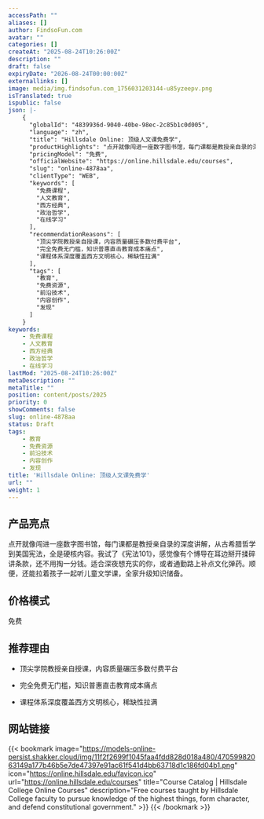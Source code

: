 ```yaml
---
accessPath: ""
aliases: []
author: FindsoFun.com
avatar: ""
categories: []
createAt: "2025-08-24T10:26:00Z"
description: ""
draft: false
expiryDate: "2026-08-24T00:00:00Z"
externallinks: []
image: media/img.findsofun.com_1756031203144-u85yzeepv.png
isTranslated: true
ispublic: false
json: |-
    {
      "globalId": "4839936d-9040-40be-98ec-2c85b1c0d005",
      "language": "zh",
      "title": "Hillsdale Online: 顶级人文课免费学",
      "productHighlights": "点开就像闯进一座数字图书馆，每门课都是教授亲自录的深度讲解，从古希腊哲学到美国宪法，全是硬核内容。我试了《宪法101》，感觉像有个博导在耳边掰开揉碎讲条款，还不用掏一分钱。适合深夜想充实的你，或者通勤路上补点文化弹药。顺便，还能拉着孩子一起听儿童文学课，全家升级知识储备。",
      "pricingModel": "免费",
      "officialWebsite": "https://online.hillsdale.edu/courses",
      "slug": "online-4878aa",
      "clientType": "WEB",
      "keywords": [
        "免费课程",
        "人文教育",
        "西方经典",
        "政治哲学",
        "在线学习"
      ],
      "recommendationReasons": [
        "顶尖学院教授亲自授课，内容质量碾压多数付费平台",
        "完全免费无门槛，知识普惠直击教育成本痛点",
        "课程体系深度覆盖西方文明核心，稀缺性拉满"
      ],
      "tags": [
        "教育",
        "免费资源",
        "前沿技术",
        "内容创作",
        "发现"
      ]
    }
keywords:
    - 免费课程
    - 人文教育
    - 西方经典
    - 政治哲学
    - 在线学习
lastMod: "2025-08-24T10:26:00Z"
metaDescription: ""
metaTitle: ""
position: content/posts/2025
priority: 0
showComments: false
slug: online-4878aa
status: Draft
tags:
    - 教育
    - 免费资源
    - 前沿技术
    - 内容创作
    - 发现
title: 'Hillsdale Online: 顶级人文课免费学'
url: ""
weight: 1
---
```

## 产品亮点
点开就像闯进一座数字图书馆，每门课都是教授亲自录的深度讲解，从古希腊哲学到美国宪法，全是硬核内容。我试了《宪法101》，感觉像有个博导在耳边掰开揉碎讲条款，还不用掏一分钱。适合深夜想充实的你，或者通勤路上补点文化弹药。顺便，还能拉着孩子一起听儿童文学课，全家升级知识储备。

## 价格模式
<!--more-->免费

## 推荐理由
- 顶尖学院教授亲自授课，内容质量碾压多数付费平台

- 完全免费无门槛，知识普惠直击教育成本痛点

- 课程体系深度覆盖西方文明核心，稀缺性拉满

## 网站链接
{{< bookmark image="https://models-online-persist.shakker.cloud/img/11f2f2699f1045faa4fdd828d018a480/47059982063149a177b46b5e7de47397e91ac61f541d4bb63718d1c186fd04b1.png" icon="https://online.hillsdale.edu/favicon.ico" url="https://online.hillsdale.edu/courses" title="Course Catalog | Hillsdale College Online Courses" description="Free courses taught by Hillsdale College faculty to pursue knowledge of the highest things, form character, and defend constitutional government." >}}
{{< /bookmark >}}

